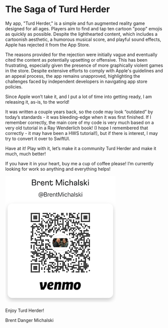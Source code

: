 # The Saga of Turd Herder
My app, "Turd Herder," is a simple and fun augmented reality game designed for all ages. Players aim to find and tap ten cartoon "poop" emojis as quickly as possible. Despite the lighthearted content, which includes a cartoonish aesthetic, a humorous musical score, and playful sound effects, Apple has rejected it from the App Store.

The reasons provided for the rejection were initially vague and eventually cited the content as potentially upsetting or offensive. This has been frustrating, especially given the presence of more graphically violent games in the store. Despite extensive efforts to comply with Apple's guidelines and an appeal process, the app remains unapproved, highlighting the challenges faced by independent developers in navigating app store policies.

Since Apple won’t take it, and I put a lot of time into getting ready, I am releasing it, as-is, to the world!

It was written a couple years back, so the code may look “outdated” by today’s standards - it was bleeding-edge when it was first finished.  If I remember correctly, the main core of my code is very much based on a very old tutorial in a Ray Wenderlich book! (I hope I remembered that correctly - it may have been a HWS tutorial!), but if there is interest, I may try to convert it over to SwiftUI.

Have at it! Play with it, let’s make it a community Turd Herder and make it much, much better!

If you have it in your heart, buy me a cup of coffee please! I’m currently looking for work so anything and everything helps!  

![My Venmo QR Code](myVenmoQRsmall.png)


Enjoy Turd Herder!

Brent Danger Michalski
